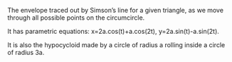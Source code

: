 The envelope traced out by Simson’s line for a given triangle, as we
move through all possible points on the circumcircle.

It has parametric equations: x=2a.cos(t)+a.cos(2t),
y=2a.sin(t)-a.sin(2t).

It is also the hypocycloid made by a circle of radius a rolling inside a
circle of radius 3a.
